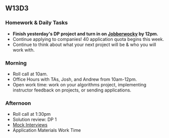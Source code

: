 ## W13D3
### Homework & Daily Tasks

* **Finish yesterday's DP project and turn in on [Jobberwocky][Jobberwocky] by 12pm.**
* Continue applying to companies!  40 application quota begins this week.
* Continue to think about what your next project will be & who you will work with.

### Morning

* Roll call at 10am.
* Office Hours with TAs, Josh, and Andrew from 10am-12pm.
* Open work time: work on your algorithms project, implementing instructor feedback on projects, or sending applications.

### Afternoon

* Roll call at 1:30pm
* Solution review: DP 1
* [Mock Interviews][pair-boarding-index]
* Application Materials Work Time

<!-- LINKS -->
<!-- Internal Resources -->
[Jobberwocky]: http://progress.appacademy.io/jobberwocky
[calendar]: https://calendar.google.com/calendar/embed?src=appacademy.io_r61pl5c3vl1vatl28hquvhtf4o%40group.calendar.google.com&ctz=America/Los_Angeles
[graphs-vid]: https://vimeo.com/203562085
[topological-vid]: https://vimeo.com/203906270
[pair-boarding-index]: ../technical-skills/whiteboarding/index.md

[graphs-readings]: https://github.com/appacademy/job-search-curriculum/tree/master/SF/algorithms/w13d1
[topological-sort-readings]: https://github.com/appacademy/job-search-curriculum/tree/master/SF/algorithms/w13d2
[topological-sort]: https://github.com/appacademy/job-search-curriculum/tree/master/SF/algorithms/w13d2/project6
